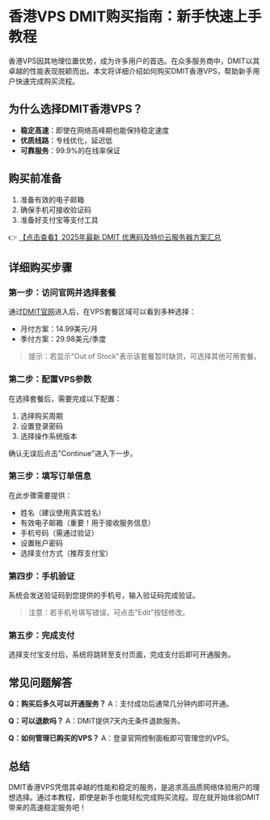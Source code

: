 # 香港VPS DMIT购买指南：新手快速上手教程

香港VPS因其地理位置优势，成为许多用户的首选。在众多服务商中，DMIT以其卓越的性能表现脱颖而出。本文将详细介绍如何购买DMIT香港VPS，帮助新手用户快速完成购买流程。

## 为什么选择DMIT香港VPS？

- **稳定高速**：即使在网络高峰期也能保持稳定速度
- **优质线路**：专线优化，延迟低
- **可靠服务**：99.9%的在线率保证

## 购买前准备

1. 准备有效的电子邮箱
2. 确保手机可接收验证码
3. 准备好支付宝等支付工具

👉 [【点击查看】2025年最新 DMIT 优惠码及特价云服务器方案汇总](https://bit.ly/dmit_coupon)

## 详细购买步骤

### 第一步：访问官网并选择套餐

通过[DMIT官网](https://bit.ly/dmit_coupon)进入后，在VPS套餐区域可以看到多种选择：

- 月付方案：14.99美元/月
- 季付方案：29.98美元/季度

> 提示：若显示"Out of Stock"表示该套餐暂时缺货，可选择其他可用套餐。

### 第二步：配置VPS参数

在选择套餐后，需要完成以下配置：

1. 选择购买周期
2. 设置登录密码
3. 选择操作系统版本

确认无误后点击"Continue"进入下一步。

### 第三步：填写订单信息

在此步骤需要提供：

- 姓名（建议使用真实姓名）
- 有效电子邮箱（重要！用于接收服务信息）
- 手机号码（需通过验证）
- 设置账户密码
- 选择支付方式（推荐支付宝）

### 第四步：手机验证

系统会发送验证码到您提供的手机号，输入验证码完成验证。

> 注意：若手机号填写错误，可点击"Edit"按钮修改。

### 第五步：完成支付

选择支付宝支付后，系统将跳转至支付页面，完成支付后即可开通服务。

## 常见问题解答

**Q：购买后多久可以开通服务？**
A：支付成功后通常几分钟内即可开通。

**Q：可以退款吗？**
A：DMIT提供7天内无条件退款服务。

**Q：如何管理已购买的VPS？**
A：登录官网控制面板即可管理您的VPS。

## 总结

DMIT香港VPS凭借其卓越的性能和稳定的服务，是追求高品质网络体验用户的理想选择。通过本教程，即使是新手也能轻松完成购买流程。现在就开始体验DMIT带来的高速稳定服务吧！